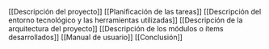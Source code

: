 
[[Descripción del proyecto]]
[[Planificación de las tareas]]
[[Descripción del entorno tecnológico y las herramientas utilizadas]]
[[Descripción de la arquitectura del proyecto]]
[[Descripción de los módulos o ítems desarrollados]]
[[Manual de usuario]]
[[Conclusión]]
